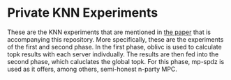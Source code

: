 # Private KNN Experiments
These are the KNN experiments that are mentioned in [the paper](TODO) that is
accompanying this repository. More specifically, these are the experiments of
the first and second phase. In the first phase, oblivc is used to calculate topk results with each server indivdually. The results are then fed into the second phase, which caluclates the global topk. For this phase, mp-spdz is used as it offers, among others, semi-honest n-party MPC.

<!-- You can build docker images via the bazel rules in BUILD. These
will execute one of the contained configs respectively. -->
